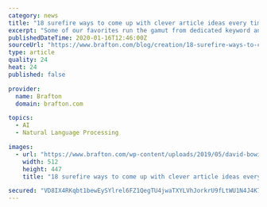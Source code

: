 ```yaml
---
category: news
title: "18 surefire ways to come up with clever article ideas every time"
excerpt: "Some of our favorites run the gamut from dedicated keyword and topic generation platforms to more comprehensive SEO solutions. Using cutting-edge tech like AI and natural language processing, MarketMuse produces extremely detailed reports guiding just about every aspect of a piece of content. Those reports suggest related sub-topics to include ..."
publishedDateTime: 2020-01-16T12:46:00Z
sourceUrl: "https://www.brafton.com/blog/creation/18-surefire-ways-to-come-up-with-clever-article-ideas-every-time/"
type: article
quality: 24
heat: 24
published: false

provider:
  name: Brafton
  domain: brafton.com

topics:
  - AI
  - Natural Language Processing

images:
  - url: "https://www.brafton.com/wp-content/uploads/2019/05/david-bowie-caption-Questions-asked-using-the-keyword-%E2%80%9CDavid-Bowie.%E2%80%9D.png"
    width: 512
    height: 447
    title: "18 surefire ways to come up with clever article ideas every time"

secured: "VD8IX4RKqbt1bewEySYlrel6FZ1QegTU4jwaTXYLVhJorkrU9fLtWU1N4J4K7m0nFf70eK+N2v3yrscYU6Tyr/f30IPbYEGgyCuNJsSgoIrMGQITi9jh1lowjLztBquofdev4ubx+ylgkvrzqqsgMd8SSBQkrZP8RyzW1fsXcQo5U6RnL2xsSbWBb4bxlDf1Ka7VcJdW5t5o1b2M1uhV3xCQ8kyz0WSg+2t5cpq6kKH4uXnuRxhxdettkm1RGVP5I3KVFzmLj6cw2ry+CCq0fBEOlTF4MKE4xTYY5XljbblYGQ6cDO6lDYovJ7YylnZX2Hg4RG6wS5VU0ixTseSTYE1JLULWhNCK2gXg/PdBa2yJvZ4qrcMq9Be3GDB7F3phw1I3x6v1PbH40Xr76PaqpA/qT9CLK6FYeRSNQ+NG4MrL41R9217nIQSVyXYIgUXwHR9WFx5SFmL6/ghPSdXKaA==;5PSDlXQ9+YCxkn3AMbninA=="
---
```


